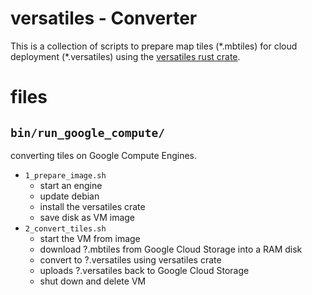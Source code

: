 
# versatiles - Converter

This is a collection of scripts to prepare map tiles (\*.mbtiles) for cloud deployment (\*.versatiles) using the [versatiles rust crate](https://github.com/versatiles-org/versatiles).

# files

## `bin/run_google_compute/`

converting tiles on Google Compute Engines.

- `1_prepare_image.sh`
  - start an engine
  - update debian
  - install the versatiles crate
  - save disk as VM image
- `2_convert_tiles.sh`
  - start the VM from image
  - download ?.mbtiles from Google Cloud Storage into a RAM disk
  - convert to ?.versatiles using versatiles crate
  - uploads ?.versatiles back to Google Cloud Storage
  - shut down and delete VM
